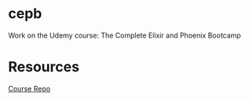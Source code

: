 # cepb

Work on the Udemy course: The Complete Elixir and Phoenix Bootcamp  

# Resources  
[Course Repo](https://github.com/StephenGrider/ElixirCode)  
